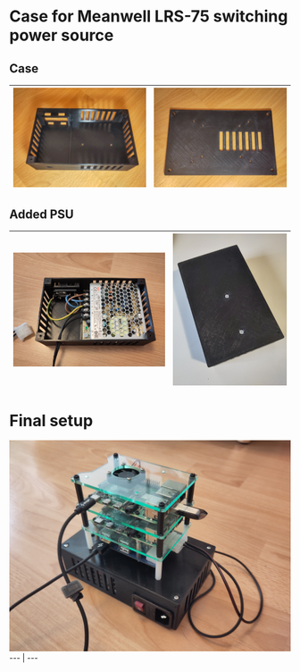 # Case for Meanwell LRS-75 switching power source

## Case
![alt text](img/Base.jpg "Base of case") | ![alt text](img/Lid.jpg "Lid of case")
--- | --- 

## Added PSU
![alt text](img/PsuMounted.jpg "Mounted PSU") | ![alt text](img/PsuMountedBack.jpg "Back of case with mounted PSU")
--- | --- 

# Final setup
![alt text](img/FinalSetup.jpg "Final Setup") 
--- | --- 